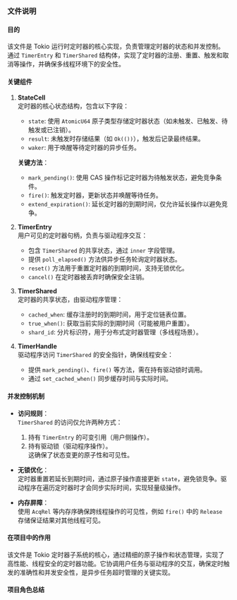 ### 文件说明

#### 目的
该文件是 Tokio 运行时定时器的核心实现，负责管理定时器的状态和并发控制。通过 `TimerEntry` 和 `TimerShared` 结构体，实现了定时器的注册、重置、触发和取消等操作，并确保多线程环境下的安全性。

#### 关键组件
1. **StateCell**  
   定时器的核心状态结构，包含以下字段：
   - `state`: 使用 `AtomicU64` 原子类型存储定时器状态（如未触发、已触发、待触发或已注销）。
   - `result`: 未触发时存储结果（如 `Ok(())`），触发后记录最终结果。
   - `waker`: 用于唤醒等待定时器的异步任务。

   **关键方法**：
   - `mark_pending()`: 使用 CAS 操作标记定时器为待触发状态，避免竞争条件。
   - `fire()`: 触发定时器，更新状态并唤醒等待任务。
   - `extend_expiration()`: 延长定时器的到期时间，仅允许延长操作以避免竞争。

2. **TimerEntry**  
   用户可见的定时器句柄，负责与驱动程序交互：
   - 包含 `TimerShared` 的共享状态，通过 `inner` 字段管理。
   - 提供 `poll_elapsed()` 方法供异步任务轮询定时器状态。
   - `reset()` 方法用于重置定时器的到期时间，支持无锁优化。
   - `cancel()` 在定时器被丢弃时确保安全注销。

3. **TimerShared**  
   定时器的共享状态，由驱动程序管理：
   - `cached_when`: 缓存注册时的到期时间，用于定位链表位置。
   - `true_when()`: 获取当前实际的到期时间（可能被用户重置）。
   - `shard_id`: 分片标识符，用于分布式定时器管理（多线程场景）。

4. **TimerHandle**  
   驱动程序访问 `TimerShared` 的安全指针，确保线程安全：
   - 提供 `mark_pending()`、`fire()` 等方法，需在持有驱动锁时调用。
   - 通过 `set_cached_when()` 同步缓存时间与实际时间。

#### 并发控制机制
- **访问规则**：  
  `TimerShared` 的访问仅允许两种方式：
  1. 持有 `TimerEntry` 的可变引用（用户侧操作）。
  2. 持有驱动锁（驱动程序操作）。  
  这确保了状态变更的原子性和可见性。

- **无锁优化**：  
  定时器重置若延长到期时间，通过原子操作直接更新 `state`，避免锁竞争。驱动程序在遍历定时器时才会同步实际时间，实现轻量级操作。

- **内存屏障**：  
  使用 `AcqRel` 等内存序确保跨线程操作的可见性，例如 `fire()` 中的 `Release` 存储保证结果对其他线程可见。

#### 在项目中的作用
该文件是 Tokio 定时器子系统的核心，通过精细的原子操作和状态管理，实现了高性能、线程安全的定时器功能。它协调用户任务与驱动程序的交互，确保定时触发的准确性和并发安全性，是异步任务超时管理的关键实现。

#### 项目角色总结